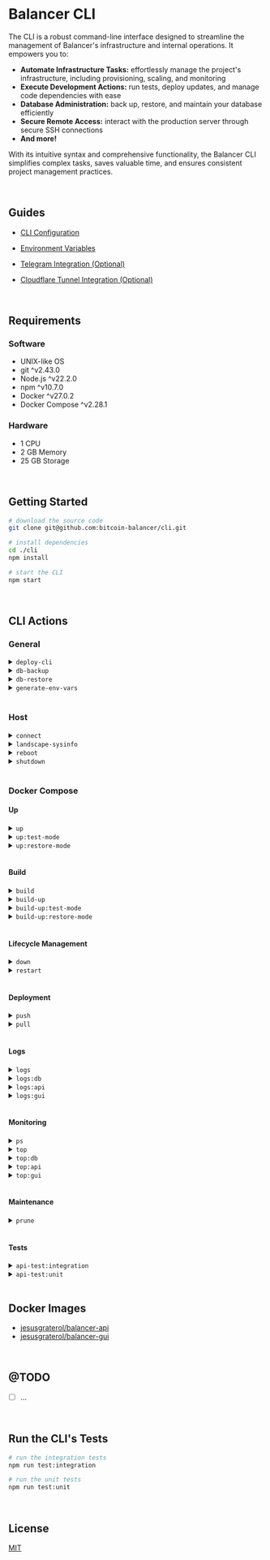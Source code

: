# Balancer CLI

The CLI is a robust command-line interface designed to streamline the management of Balancer's infrastructure and internal operations.  It empowers you to:

* **Automate Infrastructure Tasks:** effortlessly manage the project's infrastructure, including provisioning, scaling, and monitoring
* **Execute Development Actions:**  run tests, deploy updates, and manage code dependencies with ease
* **Database Administration:**  back up, restore, and maintain your database efficiently
* **Secure Remote Access:** interact with the production server through secure SSH connections
* **And more!**

With its intuitive syntax and comprehensive functionality, the Balancer CLI simplifies complex tasks, saves valuable time, and ensures consistent project management practices.





<br/>

## Guides

- [CLI Configuration](./docs/CLI_CONFIG.md)

- [Environment Variables](./docs/ENV_VARS.md)

- [Telegram Integration (Optional)](./docs/TELEGRAM.md)

- [Cloudflare Tunnel Integration (Optional)](./docs/CLOUDFLARE_TUNNEL.md)





<br/>

## Requirements

### Software

- UNIX-like OS
- git ^v2.43.0
- Node.js ^v22.2.0
- npm ^v10.7.0
- Docker ^v27.0.2
- Docker Compose ^v2.28.1

### Hardware

- 1 CPU
- 2 GB Memory
- 25 GB Storage




<br/>



## Getting Started

```bash
# download the source code
git clone git@github.com:bitcoin-balancer/cli.git

# install dependencies
cd ./cli
npm install

# start the CLI
npm start
```




<br/>

## CLI Actions

### General

<details>
  <summary><code>deploy-cli</code></summary>
  <br/>
  Builds the CLI, transfers the output to the server and performs a clean dependency install.

  ```bash
  node dist/deploy-cli.js
  ```
  <br/>
</details>
<details>
  <summary><code>db-backup</code></summary>
  <br/>
  ...
  <br/>
</details>
<details>
  <summary><code>db-restore</code></summary>
  <br/>
  ...
  <br/>
</details>
<details>
  <summary><code>generate-env-vars</code></summary>
  <br/>
  ...
  <br/>
</details>





<br/>


### Host

<details>
  <summary><code>connect</code></summary>
  <br/>
  ...
  <br/>
</details>
<details>
  <summary><code>landscape-sysinfo</code></summary>
  <br/>
  ...
  <br/>
</details>
<details>
  <summary><code>reboot</code></summary>
  <br/>
  ...
  <br/>
</details>
<details>
  <summary><code>shutdown</code></summary>
  <br/>
  ...
  <br/>
</details>





<br/>


### Docker Compose

#### Up

<details>
  <summary><code>up</code></summary>
  <br/>
  ...
  <br/>
</details>
<details>
  <summary><code>up:test-mode</code></summary>
  <br/>
  ...
  <br/>
</details>
<details>
  <summary><code>up:restore-mode</code></summary>
  <br/>
  ...
  <br/>
</details>


<br/>


#### Build

<details>
  <summary><code>build</code></summary>
  <br/>
  ...
  <br/>
</details>
<details>
  <summary><code>build-up</code></summary>
  <br/>
  ...
  <br/>
</details>
<details>
  <summary><code>build-up:test-mode</code></summary>
  <br/>
  ...
  <br/>
</details>
<details>
  <summary><code>build-up:restore-mode</code></summary>
  <br/>
  ...
  <br/>
</details>


<br/>


#### Lifecycle Management

<details>
  <summary><code>down</code></summary>
  <br/>
  ...
  <br/>
</details>
<details>
  <summary><code>restart</code></summary>
  <br/>
  Restarts all stopped and running services (specified in the <code>compose.yml</code> file).

  ```bash
  docker compose restart
  ```
  <br/>
</details>


<br/>


#### Deployment

<details>
  <summary><code>push</code></summary>
  <br/>
  ...
  <br/>
</details>
<details>
  <summary><code>pull</code></summary>
  <br/>
  ...
  <br/>
</details>


<br/>

#### Logs

<details>
  <summary><code>logs</code></summary>
  <br/>
  Displays and subscribes to log output from all services.

  ```bash
  docker compose logs -f
  ```
  <br/>
</details>
<details>
  <summary><code>logs:db</code></summary>
  <br/>
  Displays and subscribes to log output from the db service.

  ```bash
  docker compose logs db -f
  ```
  <br/>
</details>
<details>
  <summary><code>logs:api</code></summary>
  <br/>
  Displays and subscribes to log output from the api service.

  ```bash
  docker compose logs api -f
  ```
  <br/>
</details>
<details>
  <summary><code>logs:gui</code></summary>
  <br/>
  Displays and subscribes to log output from the gui service.

  ```bash
  docker compose logs gui -f
  ```
  <br/>
</details>


<br/>


#### Monitoring

<details>
  <summary><code>ps</code></summary>
  <br/>
  ...
  <br/>
</details>
<details>
  <summary><code>top</code></summary>
  <br/>
  ...
  <br/>
</details>
<details>
  <summary><code>top:db</code></summary>
  <br/>
  ...
  <br/>
</details>
<details>
  <summary><code>top:api</code></summary>
  <br/>
  ...
  <br/>
</details>
<details>
  <summary><code>top:gui</code></summary>
  <br/>
  ...
  <br/>
</details>


<br/>


#### Maintenance

<details>
  <summary><code>prune</code></summary>
  <br/>
  Remove all unused containers, networks, images (both dangling and unused).

  ```bash
  docker system prune -a -f
  ```
  <br/>
</details>


<br/>


#### Tests

<details>
  <summary><code>api-test:integration</code></summary>
  <br/>
  Runs the API's integration tests. Keep in mind that <code>testMode</code> must be enabled for this command to work.

  ```bash
  docker compose run api npm run test:integration
  ```
  <br/>
</details>
<details>
  <summary><code>api-test:unit</code></summary>
  <br/>
  Runs the API's unit tests. Keep in mind that <code>testMode</code> must be enabled for this command to work.

  ```bash
  docker compose run api npm run test:unit
  ```
  <br/>
</details>





<br/>

## Docker Images

- [jesusgraterol/balancer-api](https://hub.docker.com/r/jesusgraterol/balancer-api)
- [jesusgraterol/balancer-gui](https://hub.docker.com/r/jesusgraterol/balancer-gui)





<br/>

## @TODO

- [ ] ...





<br/>

## Run the CLI's Tests

```bash
# run the integration tests
npm run test:integration

# run the unit tests
npm run test:unit
```





<br/>

## License

[MIT](https://choosealicense.com/licenses/mit/)